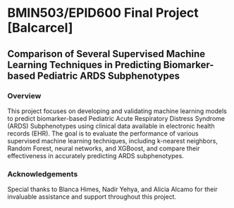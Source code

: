 # BMIN503/EPID600 Final Project [Balcarcel]

## Comparison of Several Supervised Machine Learning Techniques in Predicting Biomarker-based Pediatric ARDS Subphenotypes

### Overview
This project focuses on developing and validating machine learning models to predict biomarker-based Pediatric Acute Respiratory Distress Syndrome (ARDS) Subphenotypes using clinical data available in electronic health records (EHR). The goal is to evaluate the performance of various supervised machine learning techniques, including k-nearest neighbors, Random Forest, neural networks, and XGBoost, and compare their effectiveness in accurately predicting ARDS subphenotypes.

### Acknowledgements
Special thanks to Blanca Himes, Nadir Yehya, and Alicia Alcamo for their invaluable assistance and support throughout this project.

